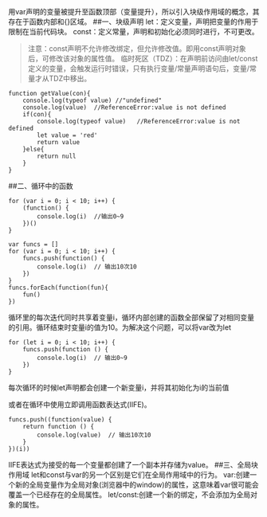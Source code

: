 用var声明的变量被提升至函数顶部（变量提升），所以引入块级作用域的概念，其存在于函数内部和{}区域。
##一、块级声明
let：定义变量，声明把变量的作用于限制在当前代码块。
const：定义常量，声明和初始化必须同时进行，不可更改。
>注意：const声明不允许修改绑定，但允许修改值。即用const声明对象后，可修改该对象的属性值。
临时死区（TDZ）：在声明前访问由let/const定义的变量，会触发运行时错误，只有执行变量/常量声明语句后，变量/常量才从TDZ中移出。

	function getValue(con){
		console.log(typeof value) //"undefined"
		console.log(value)  //ReferenceError:value is not defined
		if(con){
			console.log(typeof value)   //ReferenceError:value is not defined
			let value = 'red'
			return value
		}else{
			return null
		}
	}

##二、循环中的函数

	for (var i = 0; i < 10; i++) {
		(function() {
			console.log(i)  //输出0~9
		})()
	}

	var funcs = []
	for (var i = 0; i < 10; i++) {
		funcs.push(function() {
			console.log(i)  // 输出10次10
		})
	}
	funcs.forEach(function(fun){
		fun()
	})

循环里的每次迭代同时共享着变量i，循环内部创建的函数全部保留了对相同变量的引用。循环结束时变量i的值为10。为解决这个问题，可以将var改为let

	for (let i = 0; i < 10; i++) {
		funcs.push(function () {
			console.log(i)  // 输出0~9
		})
	}
每次循环的时候let声明都会创建一个新变量i，并将其初始化为i的当前值

或者在循环中使用立即调用函数表达式(IIFE)。

	funcs.push((function(value) {
		return function () {
			console.log(value)  // 输出10次10
		}
	})(i))
IIFE表达式为接受的每一个变量都创建了一个副本并存储为value。
##三、全局块作用域
let和const与var的另一个区别是它们在全局作用域中的行为。
var:创建一个新的全局变量作为全局对象(浏览器中的window)的属性，这意味着var很可能会覆盖一个已经存在的全局属性。
let/const:创建一个新的绑定，不会添加为全局对象的属性。
